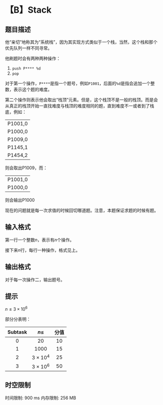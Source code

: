 # 【B】Stack

## 题目描述

他“亲切”地称其为“系统栈”，因为其实现方式类似于一个栈，当然，这个栈和那个优先队列一样不同寻常。

他刷题时会有两种两种操作：
1. `push P**** %d`
2. `pop`

对于第一个操作，`P****`是指一个题号，例如`P1001`，后面的`%d`是指会追加一个整数，表示这个题的难度。

第二个操作则表示他会取出“栈顶”元素。但是，这个栈顶不是一般的栈顶。而是会从真正的栈顶开始一直找难度与栈顶的难度相同的题，直到难度不一或者到了栈底，例如：

|  |
| :----------: |
| P1001,0 |
| P1000,0 |
| P1009,0 |
| P1145,1 |
| P1454,2 |

则会取出P1009，而：

|  |
| :----------: |
| P1001,0 |
| P1000,0 |

则会输出P1000

现在的问题就是每一次求值的时候回切哪道题。注意，本题保证求题的时候有题。

## 输入格式

第一行一个整数$n$，表示有$n$个操作。

接下来$n$行，每行一种操作，格式见上。

## 输出格式

对于每一次操作二，输出题号。

## 提示

$n\leq3\times10^6$

部分分表明：

| Subtask | $n\leq$ | 分值 |
| :-----------: | :-----------: | :-----------: |
| 0 | $20$ | 10 |
| 1 | $1000$ | 15 |
| 2 | $3\times10^4$ | 25 |
| 3 | $3\times10^6$ | 50 |

## 时空限制

时间限制: 900 ms
内存限制: 256 MB
